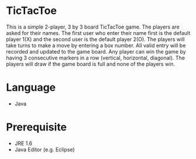 # TicTacToe
 This is a simple 2-player, 3 by 3 board TicTacToe game. The players are asked for their names. The first user who enter their name first is the default player 1(X) and the second user is the default player 2(O). The players will take turns to make a move by entering a box number. All valid entry will be recorded and updated to the game board. Any player can win the game by having 3 consecutive markers in a row (vertical, horizontal, diagonal). The players will draw if the game board is full and none of the players win.
 
 # Language
 * Java
 
 # Prerequisite
 * JRE 1.6
 * Java Editor (e.g. Eclipse)
